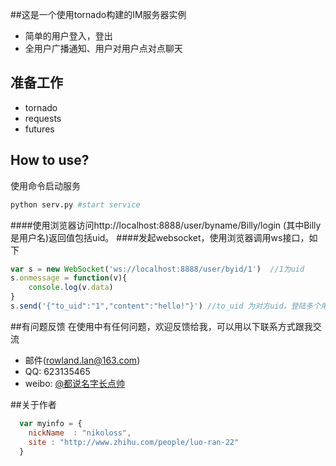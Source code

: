 ##这是一个使用tornado构建的IM服务器实例

* 简单的用户登入，登出
* 全用户广播通知、用户对用户点对点聊天

## 准备工作

* tornado
* requests
* futures

## How to use?
使用命令启动服务
```bash
python serv.py #start service

```
####使用浏览器访问http://localhost:8888/user/byname/Billy/login (其中Billy是用户名)返回值包括uid。
####发起websocket，使用浏览器调用ws接口，如下
```javascript
var s = new WebSocket('ws://localhost:8888/user/byid/1')  //1为uid
s.onmessage = function(v){
    console.log(v.data)
}
s.send('{"to_uid":"1","content":"hello!"}') //to_uid 为对方uid，登陆多个用户之后使用
```


##有问题反馈
在使用中有任何问题，欢迎反馈给我，可以用以下联系方式跟我交流

* 邮件(rowland.lan@163.com)
* QQ: 623135465
* weibo: [@都说名字长点帅](http://weibo.com/u/2461323585)


##关于作者

```javascript
  var myinfo = {
    nickName  : "nikoloss",
    site : "http://www.zhihu.com/people/luo-ran-22"
  }
```